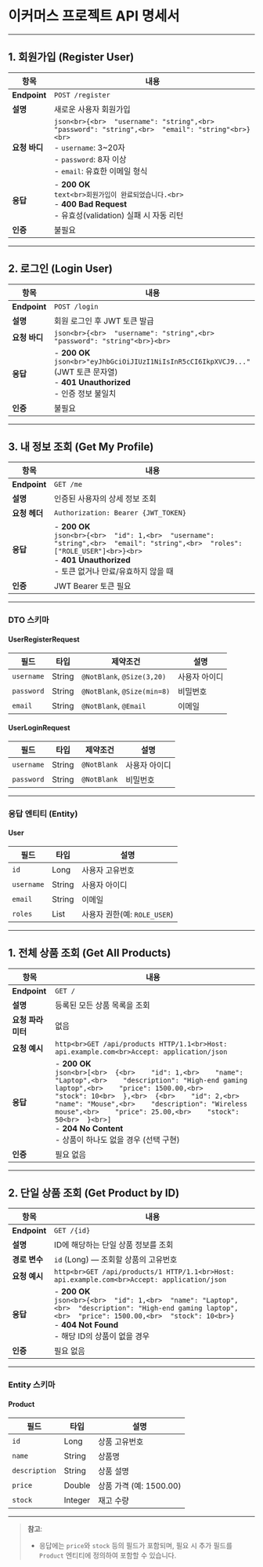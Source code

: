 # 이커머스 프로젝트 API 명세서

---

## 1. 회원가입 (Register User)

| 항목           | 내용                                                                                                                                                                        |
| ------------ | ------------------------------------------------------------------------------------------------------------------------------------------------------------------------- |
| **Endpoint** | `POST /register`                                                                                                                                                          |
| **설명**       | 새로운 사용자 회원가입                                                                                                                                                              |
| **요청 바디**    | `json<br>{<br>  "username": "string",<br>  "password": "string",<br>  "email": "string"<br>}<br>`<br>- `username`: 3\~20자<br>- `password`: 8자 이상<br>- `email`: 유효한 이메일 형식 |
| **응답**       | - **200 OK**<br>  `text<br>회원가입이 완료되었습니다.<br>`<br>- **400 Bad Request**<br>  - 유효성(validation) 실패 시 자동 리턴                                                                 |
| **인증**       | 불필요                                                                                                                                                                       |

---

## 2. 로그인 (Login User)

| 항목           | 내용                                                                                                                                  |
| ------------ | ----------------------------------------------------------------------------------------------------------------------------------- |
| **Endpoint** | `POST /login`                                                                                                                       |
| **설명**       | 회원 로그인 후 JWT 토큰 발급                                                                                                                  |
| **요청 바디**    | `json<br>{<br>  "username": "string",<br>  "password": "string"<br>}<br>`                                                           |
| **응답**       | - **200 OK**<br>  `json<br>"eyJhbGciOiJIUzI1NiIsInR5cCI6IkpXVCJ9..."`<br>  (JWT 토큰 문자열) <br>- **401 Unauthorized**<br>  - 인증 정보 불일치 |
| **인증**       | 불필요                                                                                                                                 |

---

## 3. 내 정보 조회 (Get My Profile)

| 항목           | 내용                                                                                                                                                                                       |
| ------------ | ---------------------------------------------------------------------------------------------------------------------------------------------------------------------------------------- |
| **Endpoint** | `GET /me`                                                                                                                                                                                |
| **설명**       | 인증된 사용자의 상세 정보 조회                                                                                                                                                                        |
| **요청 헤더**    | `Authorization: Bearer {JWT_TOKEN}`                                                                                                                                                      |
| **응답**       | - **200 OK**<br>  `json<br>{<br>  "id": 1,<br>  "username": "string",<br>  "email": "string",<br>  "roles": ["ROLE_USER"]<br>}<br>`<br>- **401 Unauthorized**<br>  - 토큰 없거나 만료/유효하지 않을 때 |
| **인증**       | JWT Bearer 토큰 필요                                                                                                                                                                         |

---

### DTO 스키마

#### UserRegisterRequest

| 필드         | 타입     | 제약조건                        | 설명      |
| ---------- | ------ | --------------------------- | ------- |
| `username` | String | `@NotBlank`, `@Size(3,20)`  | 사용자 아이디 |
| `password` | String | `@NotBlank`, `@Size(min=8)` | 비밀번호    |
| `email`    | String | `@NotBlank`, `@Email`       | 이메일     |

#### UserLoginRequest

| 필드         | 타입     | 제약조건        | 설명      |
| ---------- | ------ | ----------- | ------- |
| `username` | String | `@NotBlank` | 사용자 아이디 |
| `password` | String | `@NotBlank` | 비밀번호    |

---

### 응답 엔티티 (Entity)

#### User

| 필드         | 타입           | 설명                     |
| ---------- | ------------ | ---------------------- |
| `id`       | Long         | 사용자 고유번호               |
| `username` | String       | 사용자 아이디                |
| `email`    | String       | 이메일                    |
| `roles`    | List<String> | 사용자 권한(예: `ROLE_USER`) |

---

## 1. 전체 상품 조회 (Get All Products)

| 항목           | 내용                                                                                                                                                                                                                                                                                                                                                                                  |
| ------------ | ----------------------------------------------------------------------------------------------------------------------------------------------------------------------------------------------------------------------------------------------------------------------------------------------------------------------------------------------------------------------------------- |
| **Endpoint** | `GET /`                                                                                                                                                                                                                                                                                                                                                                             |
| **설명**       | 등록된 모든 상품 목록을 조회                                                                                                                                                                                                                                                                                                                                                                    |
| **요청 파라미터**  | 없음                                                                                                                                                                                                                                                                                                                                                                                  |
| **요청 예시**    | `http<br>GET /api/products HTTP/1.1<br>Host: api.example.com<br>Accept: application/json`                                                                                                                                                                                                                                                                                           |
| **응답**       | - **200 OK**<br>  `json<br>[<br>  {<br>    "id": 1,<br>    "name": "Laptop",<br>    "description": "High-end gaming laptop",<br>    "price": 1500.00,<br>    "stock": 10<br>  },<br>  {<br>    "id": 2,<br>    "name": "Mouse",<br>    "description": "Wireless mouse",<br>    "price": 25.00,<br>    "stock": 50<br>  }<br>]`<br>- **204 No Content**<br>  - 상품이 하나도 없을 경우 (선택 구현) |
| **인증**       | 필요 없음                                                                                                                                                                                                                                                                                                                                                                               |

---

## 2. 단일 상품 조회 (Get Product by ID)

| 항목           | 내용                                                                                                                                                                                                           |
| ------------ | ------------------------------------------------------------------------------------------------------------------------------------------------------------------------------------------------------------ |
| **Endpoint** | `GET /{id}`                                                                                                                                                                                                  |
| **설명**       | ID에 해당하는 단일 상품 정보를 조회                                                                                                                                                                                        |
| **경로 변수**    | `id` (Long) — 조회할 상품의 고유번호                                                                                                                                                                                   |
| **요청 예시**    | `http<br>GET /api/products/1 HTTP/1.1<br>Host: api.example.com<br>Accept: application/json`                                                                                                                  |
| **응답**       | - **200 OK**<br>  `json<br>{<br>  "id": 1,<br>  "name": "Laptop",<br>  "description": "High-end gaming laptop",<br>  "price": 1500.00,<br>  "stock": 10<br>}`<br>- **404 Not Found**<br>  - 해당 ID의 상품이 없을 경우 |
| **인증**       | 필요 없음                                                                                                                                                                                                        |

---

### Entity 스키마

#### Product

| 필드            | 타입      | 설명                 |
| ------------- | ------- | ------------------ |
| `id`          | Long    | 상품 고유번호            |
| `name`        | String  | 상품명                |
| `description` | String  | 상품 설명              |
| `price`       | Double  | 상품 가격 (예: 1500.00) |
| `stock`       | Integer | 재고 수량              |

---

> **참고**:
>
> * 응답에는 `price`와 `stock` 등의 필드가 포함되며, 필요 시 추가 필드를 `Product` 엔티티에 정의하여 포함할 수 있습니다.

